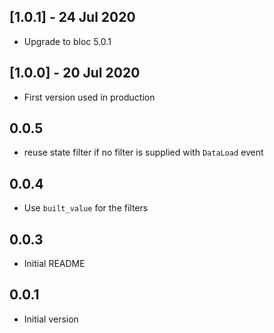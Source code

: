 ## [1.0.1] - 24 Jul 2020
* Upgrade to bloc 5.0.1

## [1.0.0] - 20 Jul 2020
* First version used in production

## 0.0.5
- reuse state filter if no filter is supplied with `DataLoad` event

## 0.0.4
- Use `built_value` for the filters

## 0.0.3
- Initial README

## 0.0.1
- Initial version
